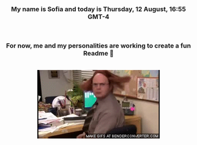 


<div align="center">
<h3 >My name is Sofia and today is Thursday, 12 August, 16:55 GMT-4</h3><br>
<h3 >For now, me and my personalities are working to create a fun Readme 👋
</h3><br>
<img src='img/dwight.gif' alt='working...'/>
</div>
